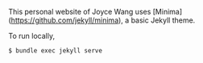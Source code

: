 
This personal website of Joyce Wang uses [Minima] (https://github.com/jekyll/minima), a basic Jekyll theme.

To run locally, 

`$ bundle exec jekyll serve`